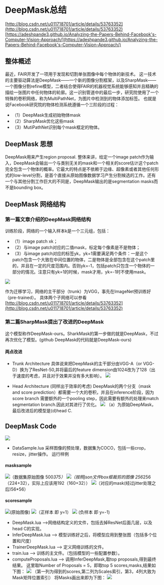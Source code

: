 # DeepMask总结 #
[http://blog.csdn.net/u011718701/article/details/53763352](http://blog.csdn.net/u011718701/article/details/53763352)
[https://adeshpande3.github.io/Analyzing-the-Papers-Behind-Facebook's-Computer-Vision-Approach/](https://adeshpande3.github.io/Analyzing-the-Papers-Behind-Facebook's-Computer-Vision-Approach/)


## 整体概述 ##

最近，FAIR开发了一项用于发现和切割单张图像中每个物体的新技术。
这一技术的主要驱动算法是DeepMask——一个新的图像分割框架，以及SharpMask——一个图像分割refine模型，二者结合使得FAIR的机器视觉系统能够感知并且精确的描绘一张图片中任何物体的轮廓。这一识别管道中的最后一步，研究院使用了一个特殊的卷积网络，称为MultiPathNet，为图片中检测到的物体添加标签。
也就是说Facebook研究院的物体检测系统遵循一个三阶段的过程：
- （1）DeepMask生成初始物体mask
- （2）SharpMask优化这些mask
- （3）MutiPathNet识别每个mask框定的物体。

## DeepMask 思想 ##
DeepMask用来产生region proposal.
整体来讲，给定一个image patch作为输入，DeepMask会输出一个与类别无关的mask和一个相关的score估计这个patch完全包含一个物体的概率。它最大的特点是不依赖于边缘、超像素或者其他任何形式的low-level分割，是首个直接从原始图像数据学习产生分割候选的工作。还有一个与其他分割工作巨大的不同是，DeepMask输出的是segmentation masks而不是bounding box。
## DeepMask 网络结构 ##
### 第一篇文章介绍的DeepMask网络结构 ###
训练阶段，网络的一个输入样本k是一个三元组，包括：
- （1）image patch xk；
- （2）与image patch对应的二值mask，标定每个像素是不是物体；
- （3）与image patch对应的标签yk，yk=1需要满足两个条件：一是这个patch包含一个大致在中间位置的物体，二是物体是全部包含在这个patch里的，并且在一定的尺度范围内。否则yk=-1，包括patch只包含一个物体的一部分的情况。注意只有yk=1的时候，mask才用，yk=-1时不使用mask。


![](http://i.imgur.com/6EAEbgF.png)

作为迁移学习，网络的主干部分（trunk）为VGG，事先在ImageNet预训练好（pre-trained）。
具体两个子网络可以参看
[http://blog.csdn.net/u011718701/article/details/53763352](http://blog.csdn.net/u011718701/article/details/53763352)

### 第二篇SharpMask提出了改进的DeepMask ###
这个模型称作DeepMask-ours。SharkMask的第一步做的就是DeepMask，不过再次优化了模型。(github DeepMask的代码就是DeepMask-ours)
#### 两点改进 ####

- Trunk Architecture 具体说来把DeepMask的主干部分由VGG-A（or VGG-D）换为了ResNet-50,并将最后的feature dimension由1024改为了128（出于速度的考虑，并且对于效果并没有多大影响）。
![](http://i.imgur.com/oo9vKuE.png)

- Head Architecture (同样出于效率的考虑)
  DeepMask的两个分支（mask and score prediction）都需要一个大的卷积，并且在inference阶段，因为score branch 需要额外的一个pooling step，因此需要有额外的处理来match segmentation branch.因此对其进行了优化。
![](http://i.imgur.com/waL7guI.png)
（a）为原始DeepMask，最后改进后的模型是(d)head C.
## DeepMask Code ##

![](http://i.imgur.com/lzrxZdU.png)
- DataSample.lua 采样图像的预处理，数据集为COCO，包括一些crop，resize，jitter操作。
运行样例
####  masksample  ####
![](http://i.imgur.com/dss7nrq.jpg)（数据集原始图像 500*375）
![](http://i.imgur.com/mIBBecv.jpg)（按照json文件box框裁剪的图像 256*256（224+32），实际上应该用192（160+32））
![](http://i.imgur.com/NAWarGG.jpg)（对应的mask(经过jitter处理之后)56*56）
#### scoresample ####
![](http://i.imgur.com/7y34P5x.jpg)(原始图像)
![](http://i.imgur.com/jCzEYIg.jpg)（正样本 即 y=1）
![](http://i.imgur.com/jaXcVS1.jpg) (负样本 即 y=-1)
- DeepMask.lua -->网络结构定义的文件，包括去掉ResNet后面几层，以及head C的实现。
- InferDeepMask.lua --> 模型训练好之后，将模型应用到整张图（包括多个位置和尺度）
- TrainerDeepMask.lua --> 定义网络训练的文件。
- train.lua --> 训练的主文件。（包括模型的一些配置参数）。
- computeProposals.lua --> 调用InferDeepMask,取top proposals,得到最终结果。
这里取Number of Proposals = 5，即取top 5 scores,masks,结果如下图：
![](http://i.imgur.com/PuVWvex.png)
（第一列为得到的scores,第二列为Scales索引，第3，4列大致为Mask矩阵位置索引）
将Masks画出来即为下图：
![](http://i.imgur.com/PIaUfvN.png)
